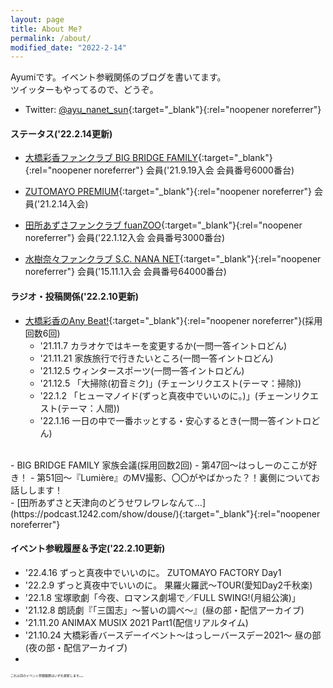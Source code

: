 ```yaml
---
layout: page
title: About Me?
permalink: /about/
modified_date: "2022-2-14"
---
```


Ayumiです。イベント参戦関係のブログを書いてます。  
ツイッターもやってるので、どうぞ。

- Twitter: [@ayu_nanet_sun](https://twitter.com/ayu_nanet_sun){:target="_blank"}{:rel="noopener noreferrer"}

#### ステータス('22.2.14更新)
- [大橋彩香ファンクラブ BIG BRIDGE FAMILY](https://ohashiayaka.com/){:target="_blank"}{:rel="noopener noreferrer"} 会員('21.9.19入会 会員番号6000番台)


- [ZUTOMAYO PREMIUM](https://zutomayo.net/){:target="_blank"}{:rel="noopener noreferrer"} 会員('21.2.14入会)  


- [田所あずさファンクラブ fuanZOO](https://www.fansnet.jp/azusatadokoro){:target="_blank"}{:rel="noopener noreferrer"} 会員('22.1.12入会 会員番号3000番台)  


- [水樹奈々ファンクラブ S.C. NANA NET](https://fanclub.mizukinana.jp/){:target="_blank"}{:rel="noopener noreferrer"} 会員('15.11.1入会 会員番号64000番台)

#### ラジオ・投稿関係('22.2.10更新)
- [大橋彩香のAny Beat!](https://www.joqr.co.jp/qr/program/beat/){:target="_blank"}{:rel="noopener noreferrer"}(採用回数6回)
  - '21.11.7 カラオケではキーを変更するか(一問一答イントロどん)  
  - '21.11.21 家族旅行で行きたいところ(一問一答イントロどん)  
  - '21.12.5 ウィンタースポーツ(一問一答イントロどん)  
  - '21.12.5 「大掃除(初音ミク)」(チェーンリクエスト(テーマ：掃除))  
  - '22.1.2 「ヒューマノイド(ずっと真夜中でいいのに。)」(チェーンリクエスト(テーマ：人間))  
  - '22.1.16 一日の中で一番ホッとする・安心するとき(一問一答イントロどん)  
<br>
- BIG BRIDGE FAMILY 家族会議(採用回数2回)  
  - 第47回〜はっしーのここが好き！  
  - 第51回〜『Lumière』のMV撮影、〇〇がやばかった？！裏側についてお話しします！  
<br>
- [田所あずさと天津向のどうせワレワレなんて…](https://podcast.1242.com/show/douse/){:target="_blank"}{:rel="noopener noreferrer"}


#### イベント参戦履歴＆予定('22.2.10更新)
- '22.4.16 ずっと真夜中でいいのに。 ZUTOMAYO FACTORY Day1
- '22.2.9 ずっと真夜中でいいのに。 果羅火羅武〜TOUR(愛知Day2千秋楽)
- '22.1.8 宝塚歌劇「今夜、ロマンス劇場で／FULL SWING!(月組公演)」
- '21.12.8 朗読劇『「三国志」〜誓いの調べ〜』(昼の部・配信アーカイブ)
- '21.11.20 ANIMAX MUSIX 2021 Part1(配信リアルタイム)
- '21.10.24 大橋彩香バースデーイベント〜はっしーバースデー2021〜 昼の部(夜の部・配信アーカイブ)  
- 
<span style="font-size:5px">これ以前のイベント参戦履歴はいずれ更新します。。。</span>
